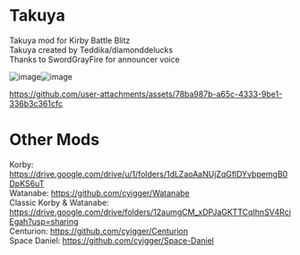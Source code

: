 # Takuya 
Takuya mod for Kirby Battle Blitz               
Takuya created by Teddika/diamonddelucks                              
Thanks to SwordGrayFire for announcer voice

![image](https://github.com/user-attachments/assets/4efc451d-81a9-4c2f-a074-e89aa476e090)![image](https://github.com/user-attachments/assets/1198cbd6-1b49-4fc4-b0eb-9fd757281fd4)


https://github.com/user-attachments/assets/78ba987b-a65c-4333-9be1-336b3c361cfc


# Other Mods
Korby: https://drive.google.com/drive/u/1/folders/1dLZaoAaNUjZqGflDYvbpemgB0DpKS6uT    
Watanabe: https://github.com/cyigger/Watanabe    
Classic Korby & Watanabe: https://drive.google.com/drive/folders/12aumgCM_xDPJaGKTTCqIhnSV4RciEgah?usp=sharing    
Centurion: https://github.com/cyigger/Centurion                      
Space Daniel: https://github.com/cyigger/Space-Daniel
